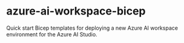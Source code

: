 # azure-ai-workspace-bicep
Quick start Bicep templates for deploying a new Azure AI workspace environment for the Azure AI Studio.
